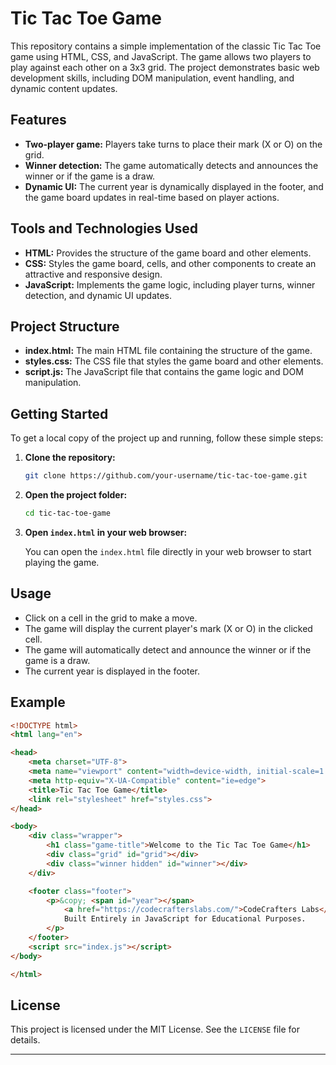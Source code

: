 # Tic Tac Toe Game

This repository contains a simple implementation of the classic Tic Tac Toe game using HTML, CSS, and JavaScript. The game allows two players to play against each other on a 3x3 grid. The project demonstrates basic web development skills, including DOM manipulation, event handling, and dynamic content updates.

## Features

- **Two-player game:** Players take turns to place their mark (X or O) on the grid.
- **Winner detection:** The game automatically detects and announces the winner or if the game is a draw.
- **Dynamic UI:** The current year is dynamically displayed in the footer, and the game board updates in real-time based on player actions.

## Tools and Technologies Used

- **HTML:** Provides the structure of the game board and other elements.
- **CSS:** Styles the game board, cells, and other components to create an attractive and responsive design.
- **JavaScript:** Implements the game logic, including player turns, winner detection, and dynamic UI updates.

## Project Structure

- **index.html:** The main HTML file containing the structure of the game.
- **styles.css:** The CSS file that styles the game board and other elements.
- **script.js:** The JavaScript file that contains the game logic and DOM manipulation.

## Getting Started

To get a local copy of the project up and running, follow these simple steps:

1. **Clone the repository:**

    ```bash
    git clone https://github.com/your-username/tic-tac-toe-game.git
    ```

2. **Open the project folder:**

    ```bash
    cd tic-tac-toe-game
    ```

3. **Open `index.html` in your web browser:**

    You can open the `index.html` file directly in your web browser to start playing the game.

## Usage

- Click on a cell in the grid to make a move.
- The game will display the current player's mark (X or O) in the clicked cell.
- The game will automatically detect and announce the winner or if the game is a draw.
- The current year is displayed in the footer.

## Example

```html
<!DOCTYPE html>
<html lang="en">

<head>
    <meta charset="UTF-8">
    <meta name="viewport" content="width=device-width, initial-scale=1.0">
    <meta http-equiv="X-UA-Compatible" content="ie=edge">
    <title>Tic Tac Toe Game</title>
    <link rel="stylesheet" href="styles.css">
</head>

<body>
    <div class="wrapper">
        <h1 class="game-title">Welcome to the Tic Tac Toe Game</h1>
        <div class="grid" id="grid"></div>
        <div class="winner hidden" id="winner"></div>
    </div>

    <footer class="footer">
        <p>&copy; <span id="year"></span>
            <a href="https://codecrafterslabs.com/">CodeCrafters Labs</a>. All Rights Reserved. |
            Built Entirely in JavaScript for Educational Purposes.
        </p>
    </footer>
    <script src="index.js"></script>
</body>

</html>
```

## License

This project is licensed under the MIT License. See the `LICENSE` file for details.

---
